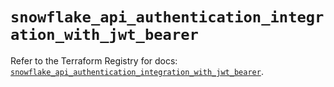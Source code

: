 # `snowflake_api_authentication_integration_with_jwt_bearer`

Refer to the Terraform Registry for docs: [`snowflake_api_authentication_integration_with_jwt_bearer`](https://registry.terraform.io/providers/snowflake-labs/snowflake/1.0.3/docs/resources/api_authentication_integration_with_jwt_bearer).
